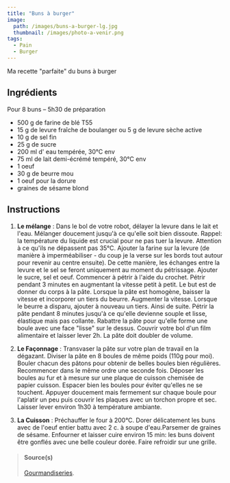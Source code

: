```yaml
---
title: "Buns à burger"
image: 
  path: /images/buns-a-burger-lg.jpg
  thumbnail: /images/photo-a-venir.png
tags:
  - Pain
  - Burger
---
```


Ma recette "parfaite" du buns à burger

## Ingrédients

Pour 8 buns – 5h30 de préparation

* 500 g de farine de blé T55
* 15 g de levure fraîche de boulanger ou 5 g de levure sèche active
* 10 g de sel fin
* 25 g de sucre
* 200 ml d' eau tempérée, 30°C env
* 75 ml de lait demi-écrémé tempéré, 30°C env
* 1 oeuf
* 30 g de beurre mou
* 1 oeuf pour la dorure
* graines de sésame blond

## Instructions

1. **Le mélange** : Dans le bol de votre robot, délayer la levure dans le lait et l'eau. Mélanger doucement jusqu'à ce qu'elle soit bien dissoute. Rappel: la température du liquide est crucial pour ne pas tuer la levure. Attention à ce qu'ils ne dépassent pas 35°C. Ajouter la farine sur la levure (de manière à imperméabiliser - du coup je la verse sur les bords tout autour pour revenir au centre ensuite). De cette manière, les échanges entre la levure et le sel se feront uniquement au moment du pétrissage. Ajouter le sucre, sel et oeuf. Commencer à pétrir à l'aide du crochet. Pétrir pendant 3 minutes en augmentant la vitesse petit à petit. Le but est de donner du corps à la pâte. Lorsque la pâte est homogène, baisser la vitesse et incorporer un tiers du beurre. Augmenter la vitesse. Lorsque le beurre a disparu, ajouter à nouveau un tiers. Ainsi de suite. Pétrir la pâte pendant 8 minutes jusqu'à ce qu'elle devienne souple et lisse, élastique mais pas collante. Rabattre la pâte pour qu'elle forme une boule avec une face "lisse" sur le dessus. Couvrir votre bol d'un film alimentaire et laisser lever 2h. La pâte doit doubler de volume.

2. **Le Façonnage** : Transvaser la pâte sur votre plan de travail en la dégazant. Diviser la pâte en 8 boules de même poids (110g pour moi). Bouler chacun des pâtons pour obtenir de belles boules bien régulières. Recommencer dans le même ordre une seconde fois. Déposer les boules au fur et à mesure sur une plaque de cuisson chemisée de papier cuisson. Espacer bien les boules pour éviter qu'elles ne se touchent. Appuyer doucement mais fermement sur chaque boule pour l'aplatir un peu puis couvrir les plaques avec un torchon propre et sec. Laisser lever environ 1h30 à température ambiante.

3. **La Cuisson** : Préchauffer le four à 200°C. Dorer délicatement les buns avec de l'oeuf entier battu avec 2 c. à soupe d'eau.Parsemer de graines de sésame. Enfourner et laisser cuire environ 15 min: les buns doivent être gonflés avec une belle couleur dorée. Faire refroidir sur une grille.

> #### Source(s)
> [Gourmandiseries](https://www.gourmandiseries.fr/pain-burger-parfait-buns/).